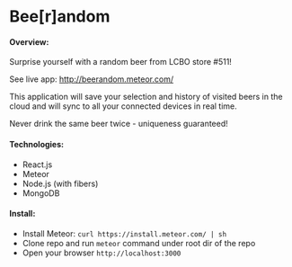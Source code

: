 Bee[r]andom
=================

#### Overview: 
Surprise yourself with a random beer from LCBO store #511!

See live app: http://beerandom.meteor.com/

This application will save your selection and history of visited beers in the cloud 
and will sync to all your connected devices in real time.

Never drink the same beer twice - uniqueness guaranteed!

#### Technologies:
* React.js
* Meteor
* Node.js (with fibers)
* MongoDB

#### Install: 
* Install Meteor: `curl https://install.meteor.com/ | sh`
* Clone repo and run `meteor` command under root dir of the repo
* Open your browser `http://localhost:3000`